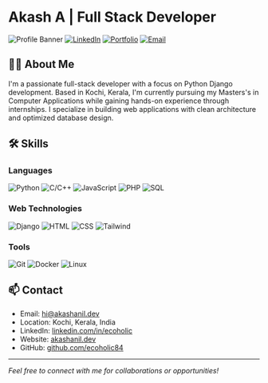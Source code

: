 # Akash A | Full Stack Developer

![Profile Banner](https://img.shields.io/badge/Django-Developer-darkgreen)
[![LinkedIn](https://img.shields.io/badge/LinkedIn-Connect-blue)](https://linkedin.com/in/ecoholic)
[![Portfolio](https://img.shields.io/badge/Website-akashanil.dev-purple)](https://akashanil.dev)
[![Email](https://img.shields.io/badge/Email-hi@akashanil.dev-darkred)](mailto:hi@akashanil.dev)

## 👨‍💻 About Me

I'm a passionate full-stack developer with a focus on Python Django development. Based in Kochi, Kerala, I'm currently pursuing my Masters's in Computer Applications while gaining hands-on experience through internships. I specialize in building web applications with clean architecture and optimized database design.

## 🛠️ Skills

### Languages
![Python](https://img.shields.io/badge/Python-3776AB?style=flat&logo=python&logoColor=white)
![C/C++](https://img.shields.io/badge/C%2FC%2B%2B-00599C?style=flat&logo=c%2B%2B&logoColor=white)
![JavaScript](https://img.shields.io/badge/JavaScript-F7DF1E?style=flat&logo=javascript&logoColor=black)
![PHP](https://img.shields.io/badge/PHP-777BB4?style=flat&logo=php&logoColor=white)
![SQL](https://img.shields.io/badge/SQL-4479A1?style=flat&logo=postgresql&logoColor=white)

### Web Technologies
![Django](https://img.shields.io/badge/Django-092E20?style=flat&logo=django&logoColor=white)
![HTML](https://img.shields.io/badge/HTML5-E34F26?style=flat&logo=html5&logoColor=white)
![CSS](https://img.shields.io/badge/CSS3-1572B6?style=flat&logo=css3&logoColor=white)
![Tailwind](https://img.shields.io/badge/Tailwind_CSS-38B2AC?style=flat&logo=tailwind-css&logoColor=white)

### Tools
![Git](https://img.shields.io/badge/Git-F05032?style=flat&logo=git&logoColor=white)
![Docker](https://img.shields.io/badge/Docker-2496ED?style=flat&logo=docker&logoColor=white)
![Linux](https://img.shields.io/badge/Linux-FCC624?style=flat&logo=linux&logoColor=black)

## 📫 Contact

- Email: hi@akashanil.dev
- Location: Kochi, Kerala, India
- LinkedIn: [linkedin.com/in/ecoholic](https://linkedin.com/in/ecoholic)
- Website: [akashanil.dev](https://akashanil.dev)
- GitHub: [github.com/ecoholic84](https://github.com/ecoholic84)

---

*Feel free to connect with me for collaborations or opportunities!*
